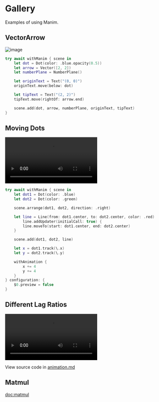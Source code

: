 
# Gallery

Examples of using Manim.

## VectorArrow

![image](VectorArrow)

```swift
try await withManim { scene in
    let dot = Dot(color: .blue.opacity(0.5))
    let arrow = Vector([2, 2])
    let numberPlane = NumberPlane()

    let originText = Text("(0, 0)")
    originText.move(below: dot)

    let tipText = Text("(2, 2)")
    tipText.move(rightOf: arrow.end)

    scene.add(dot, arrow, numberPlane, originText, tipText)
}
```


## Moving Dots

![video](https://github.com/Vaida12345/Swift-Manim/raw/refs/heads/main/Sources/Manim/Documentation.docc/Resources/MovingDots.mov)

```swift
try await withManim { scene in
    let dot1 = Dot(color: .blue)
    let dot2 = Dot(color: .green)

    scene.arrange(dot1, dot2, direction: .right)

    let line = Line(from: dot1.center, to: dot2.center, color: .red)
        line.addUpdater(initialCall: true) {
        line.moveTo(start: dot1.center, end: dot2.center)
    }

    scene.add(dot1, dot2, line)

    let x = dot1.track(\.x)
    let y = dot2.track(\.y)

    withAnimation {
        x += 4
        y += 4
    }
} configuration: {
    $0.preview = false
}
```

## Different Lag Ratios

![video](https://github.com/Vaida12345/Swift-Manim/raw/refs/heads/main/Sources/Manim/Documentation.docc/Resources/lagRatio.mov)

View source code in [animation.md](<doc:Animations>)

## Matmul

<doc:matmul>
